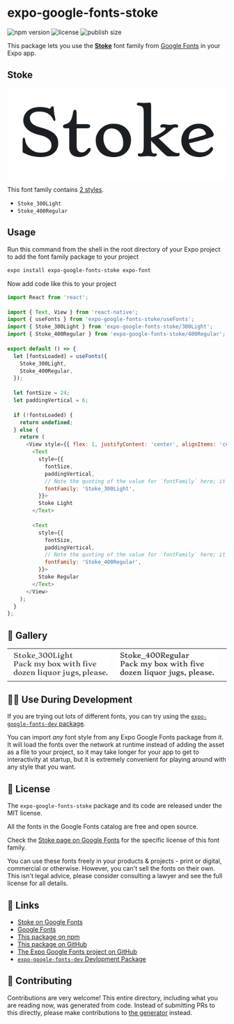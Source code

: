 # expo-google-fonts-stoke

![npm version](https://flat.badgen.net/npm/v/expo-google-fonts-stoke)
![license](https://flat.badgen.net/github/license/expo/google-fonts)
![publish size](https://flat.badgen.net/packagephobia/install/expo-google-fonts-stoke)

This package lets you use the [**Stoke**](https://fonts.google.com/specimen/Stoke) font family from [Google Fonts](https://fonts.google.com/) in your Expo app.

## Stoke

![Stoke](./font-family.png)

This font family contains [2 styles](#-gallery).

- `Stoke_300Light`
- `Stoke_400Regular`

## Usage

Run this command from the shell in the root directory of your Expo project to add the font family package to your project
```sh
expo install expo-google-fonts-stoke expo-font
```

Now add code like this to your project
```js
import React from 'react';

import { Text, View } from 'react-native';
import { useFonts } from 'expo-google-fonts-stoke/useFonts';
import { Stoke_300Light } from 'expo-google-fonts-stoke/300Light';
import { Stoke_400Regular } from 'expo-google-fonts-stoke/400Regular';

export default () => {
  let [fontsLoaded] = useFonts({
    Stoke_300Light,
    Stoke_400Regular,
  });

  let fontSize = 24;
  let paddingVertical = 6;

  if (!fontsLoaded) {
    return undefined;
  } else {
    return (
      <View style={{ flex: 1, justifyContent: 'center', alignItems: 'center' }}>
        <Text
          style={{
            fontSize,
            paddingVertical,
            // Note the quoting of the value for `fontFamily` here; it expects a string!
            fontFamily: 'Stoke_300Light',
          }}>
          Stoke Light
        </Text>

        <Text
          style={{
            fontSize,
            paddingVertical,
            // Note the quoting of the value for `fontFamily` here; it expects a string!
            fontFamily: 'Stoke_400Regular',
          }}>
          Stoke Regular
        </Text>
      </View>
    );
  }
};

```

## 🔡 Gallery


||||
|-|-|-|
|![Stoke_300Light](.//300Light/Stoke_300Light.ttf.png)|![Stoke_400Regular](.//400Regular/Stoke_400Regular.ttf.png)|||


## 👩‍💻 Use During Development

If you are trying out lots of different fonts, you can try using the [`expo-google-fonts-dev` package](https://github.com/freeboub/google-fonts/tree/master/font-packages/dev#readme).

You can import *any* font style from any Expo Google Fonts package from it. It will load the fonts
over the network at runtime instead of adding the asset as a file to your project, so it may take longer
for your app to get to interactivity at startup, but it is extremely convenient
for playing around with any style that you want.

## 📖 License

The `expo-google-fonts-stoke` package and its code are released under the MIT license.

All the fonts in the Google Fonts catalog are free and open source.

Check the [Stoke page on Google Fonts](https://fonts.google.com/specimen/Stoke) for the specific license of this font family.

You can use these fonts freely in your products & projects - print or digital, commercial or otherwise. However, you can't sell the fonts on their own. This isn't legal advice, please consider consulting a lawyer and see the full license for all details.

## 🔗 Links

- [Stoke on Google Fonts](https://fonts.google.com/specimen/Stoke)
- [Google Fonts](https://fonts.google.com/)
- [This package on npm](https://www.npmjs.com/package/expo-google-fonts-stoke)
- [This package on GitHub](https://github.com/freeboub/google-fonts/tree/master/font-packages/stoke)
- [The Expo Google Fonts project on GitHub](https://github.com/freeboub/google-fonts)
- [`expo-google-fonts-dev` Devlopment Package](https://github.com/freeboub/google-fonts/tree/master/font-packages/dev)

## 🤝 Contributing

Contributions are very welcome! This entire directory, including what you are reading now, was generated from code. Instead of submitting PRs to this directly, please make contributions to [the generator](https://github.com/freeboub/google-fonts/tree/master/packages/generator) instead.
